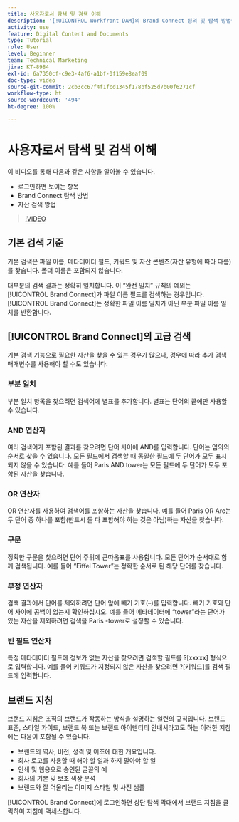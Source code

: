 ```yaml
---
title: 사용자로서 탐색 및 검색 이해
description: '[!UICONTROL Workfront DAM]의 Brand Connect 정의 및 탐색 방법에 대해 알아봅니다.'
activity: use
feature: Digital Content and Documents
type: Tutorial
role: User
level: Beginner
team: Technical Marketing
jira: KT-8984
exl-id: 6a7350cf-c9e3-4af6-a1bf-0f159e8eaf09
doc-type: video
source-git-commit: 2cb3cc67f4f1fcd1345f178bf525d7b00f6271cf
workflow-type: ht
source-wordcount: '494'
ht-degree: 100%

---
```


# 사용자로서 탐색 및 검색 이해

이 비디오를 통해 다음과 같은 사항을 알아볼 수 있습니다.

* 로그인하면 보이는 항목
* Brand Connect 탐색 방법
* 자산 검색 방법

>[!VIDEO](https://video.tv.adobe.com/v/335246/?quality=12&learn=on)

## 기본 검색 기준

기본 검색은 파일 이름, 메타데이터 필드, 키워드 및 자산 콘텐츠(자산 유형에 따라 다름)를 찾습니다. 폴더 이름은 포함되지 않습니다.

대부분의 검색 결과는 정확히 일치합니다. 이 “완전 일치” 규칙의 예외는 [!UICONTROL Brand Connect]가 파일 이름 필드를 검색하는 경우입니다. [!UICONTROL Brand Connect]는 정확한 파일 이름 일치가 아닌 부분 파일 이름 일치를 반환합니다.

## [!UICONTROL Brand Connect]의 고급 검색

기본 검색 기능으로 필요한 자산을 찾을 수 있는 경우가 많으나, 경우에 따라 추가 검색 매개변수를 사용해야 할 수도 있습니다.

### 부분 일치

부분 일치 항목을 찾으려면 검색어에 별표를 추가합니다. 별표는 단어의 끝에만 사용할 수 있습니다.

### AND 연산자

여러 검색어가 포함된 결과를 찾으려면 단어 사이에 AND를 입력합니다. 단어는 임의의 순서로 찾을 수 있습니다. 모든 필드에서 검색할 때 동일한 필드에 두 단어가 모두 표시되지 않을 수 있습니다. 예를 들어 Paris AND tower는 모든 필드에 두 단어가 모두 포함된 자산을 찾습니다.

### OR 연산자

OR 연산자를 사용하여 검색어를 포함하는 자산을 찾습니다. 예를 들어 Paris OR Arc는 두 단어 중 하나를 포함(반드시 둘 다 포함해야 하는 것은 아님)하는 자산을 찾습니다.

### 구문

정확한 구문을 찾으려면 단어 주위에 큰따옴표를 사용합니다. 모든 단어가 순서대로 함께 검색됩니다. 예를 들어 “Eiffel Tower”는 정확한 순서로 된 해당 단어를 찾습니다.

### 부정 연산자

검색 결과에서 단어를 제외하려면 단어 앞에 빼기 기호(–)를 입력합니다. 빼기 기호와 단어 사이에 공백이 없는지 확인하십시오. 예를 들어 메타데이터에 “tower”라는 단어가 있는 자산을 제외하려면 검색을 Paris -tower로 설정할 수 있습니다.

### 빈 필드 연산자

특정 메타데이터 필드에 정보가 없는 자산을 찾으려면 검색할 필드를 ?[xxxxx] 형식으로 입력합니다. 예를 들어 키워드가 지정되지 않은 자산을 찾으려면 ?[키워드]를 검색 필드에 입력합니다.

## 브랜드 지침

브랜드 지침은 조직의 브랜드가 작동하는 방식을 설명하는 일련의 규칙입니다. 브랜드 표준, 스타일 가이드, 브랜드 북 또는 브랜드 아이덴티티 안내서라고도 하는 이러한 지침에는 다음이 포함될 수 있습니다.

* 브랜드의 역사, 비전, 성격 및 어조에 대한 개요입니다.
* 회사 로고를 사용할 때 해야 할 일과 하지 말아야 할 일
* 인쇄 및 웹용으로 승인된 글꼴의 예
* 회사의 기본 및 보조 색상 분석
* 브랜드와 잘 어울리는 이미지 스타일 및 사진 샘플

[!UICONTROL Brand Connect]에 로그인하면 상단 탐색 막대에서 브랜드 지침을 클릭하여 지침에 액세스합니다.
